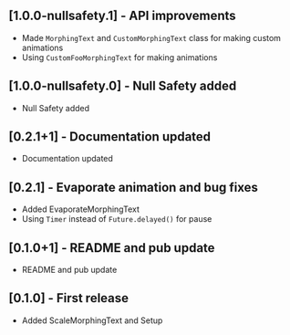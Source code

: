## [1.0.0-nullsafety.1] - API improvements

- Made `MorphingText` and `CustomMorphingText` class for making custom animations
- Using `CustomFooMorphingText` for making animations

## [1.0.0-nullsafety.0] - Null Safety added

- Null Safety added

## [0.2.1+1] - Documentation updated

- Documentation updated

## [0.2.1] - Evaporate animation and bug fixes

- Added EvaporateMorphingText
- Using `Timer` instead of `Future.delayed()` for pause


## [0.1.0+1] - README and pub update

- README and pub update

## [0.1.0] - First release

- Added ScaleMorphingText and Setup

